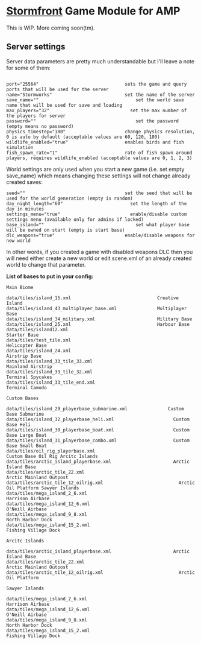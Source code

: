 # [Stormfront](https://store.steampowered.com/app/573090/Stormworks_Build_and_Rescue) Game Module for AMP

This is WIP.  More coming soon(tm).

## Server settings

Server data parameters are pretty much understandable but I'll leave a note for some of them:

```Plain Text

port="25564"                                sets the game and query ports that will be used for the server 
name="Stormworks"                           set the name of the server 
save_name=""		                            set the world save name that will be used for save and loading 
max_players="32"	                          set the max number of the players for server 
password=""			                            set the password (empty means no password)
physics_timestep="180"                      change physics resolution, 0 is auto by default (acceptable values are 60, 120, 180)
wildlife_enabled="true"                     enables birds and fish simulation 
fish_spawn_rate="1"                         rate of fish spawn around players, requires wildlife_enabled (acceptable values are 0, 1, 2, 3)
```

World settings are only used when you start a new game (i.e. set empty save_name) which means changing these settings will not change already created saves:

```Plain Text
seed=""                                     set the seed that will be used for the world generation (empty is random) 
day_night_length="60"	                      set the length of the day in minutes 
settings_menu="true"	                      enable/disable custom settings menu (available only for admins if locked) 
base_island=""			                        set what player base will be owned on start (empty is start base) 
dlc_weapons="true"	                        enable/disable weapons for new world
```

In other words, if you created a game with disabled weapons DLC then you will need either create a new world or edit scene.xml of an already created world to change that parameter.

**List of bases to put in your config:**

```Plain Text
Main Biome 

data/tiles/island_15.xml                                Creative Island 
data/tiles/island_43_multiplayer_base.xml               Multiplayer Base
data/tiles/island_34_military.xml                       Military Base 
data/tiles/island_25.xml                                Harbour Base
data/tiles/island12.xml								                  Starter Base 
data/tiles/test_tile.xml							                  Helicopter Base 
data/tiles/island_24.xml							                  Airstrip Base 
data/tiles/island_33_tile_33.xml					              Mainland Airstrip
data/tiles/island_33_tile_32.xml					              Terminal Spycakes
data/tiles/island_33_tile_end.xml					              Terminal Camodo 

Custom Bases 

data/tiles/island_29_playerbase_submarine.xml		        Custom Base Submarine 
data/tiles/island_32_playerbase_heli.xml			          Custom Base Heli
data/tiles/island_30_playerbase_boat.xml			          Custom Base Large Boat
data/tiles/island_31_playerbase_combo.xml			          Custom Base Small Boat 
data/tiles/oil_rig_playerbase.xml					              Custom Base Oil Rig Arcitc Islands
data/tiles/arctic_island_playerbase.xml				          Arctic Island Base 
data/tiles/arctic_tile_22.xml						                Arctic Mainland Outpost
data/tiles/arctic_tile_12_oilrig.xml				            Arctic Oil Platform Sawyer Islands
data/tiles/mega_island_2_6.xml						              Harrison Airbase
data/tiles/mega_island_12_6.xml						              O'Neill Airbase
data/tiles/mega_island_9_8.xml						              North Harbor Dock
data/tiles/mega_island_15_2.xml						              Fishing Village Dock

Arcitc Islands

data/tiles/arctic_island_playerbase.xml				          Arctic Island Base
data/tiles/arctic_tile_22.xml						                Arctic Mainland Outpost
data/tiles/arctic_tile_12_oilrig.xml				            Arctic Oil Platform

Sawyer Islands

data/tiles/mega_island_2_6.xml						              Harrison Airbase
data/tiles/mega_island_12_6.xml						              O'Neill Airbase
data/tiles/mega_island_9_8.xml						              North Harbor Dock
data/tiles/mega_island_15_2.xml						              Fishing Village Dock
```

